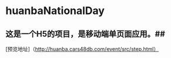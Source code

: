 # huanbaNationalDay #
## 这是一个H5的项目，是移动端单页面应用。##
[预览地址]（http://huanba.cars48db.com/event/src/step.html）
